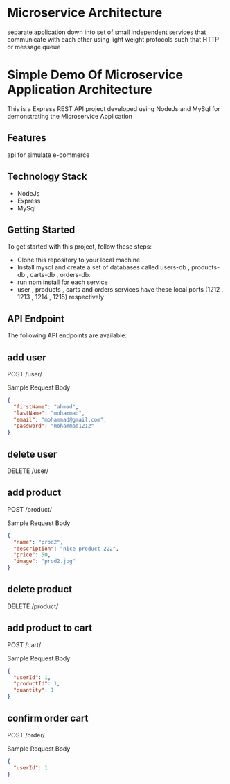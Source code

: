 # Microservice Architecture

separate application down into set of small independent services that communicate
with each other using light weight protocols such that HTTP or message queue


# Simple Demo Of Microservice Application Architecture

This is a Express REST API project developed using NodeJs and MySql for demonstrating the Microservice Application

## Features

api for simulate e-commerce

## Technology Stack

- NodeJs
- Express
- MySql

## Getting Started

To get started with this project, follow these steps:

- Clone this repository to your local machine.
- Install mysql and create a set of databases called users-db , products-db , carts-db , orders-db.
- run npm install for each service
- user , products , carts and orders services have these local ports (1212 , 1213 , 1214 , 1215) respectively

## API Endpoint

The following API endpoints are available:

## add user

POST /user/

Sample Request Body

```json
{
  "firstName": "ahmad",
  "lastName": "mohammad",
  "email": "mohammad@gmail.com",
  "password": "mohammad1212"
}
```

## delete user

DELETE /user/

## add product

POST /product/

Sample Request Body

```json
{
  "name": "prod2",
  "description": "nice product 222",
  "price": 50,
  "image": "prod2.jpg"
}
```

## delete product

DELETE /product/

## add product to cart

POST /cart/

Sample Request Body

```json
{
  "userId": 1,
  "productId": 1,
  "quantity": 1
}
```

## confirm order cart

POST /order/

Sample Request Body

```json
{
  "userId": 1
}
```
